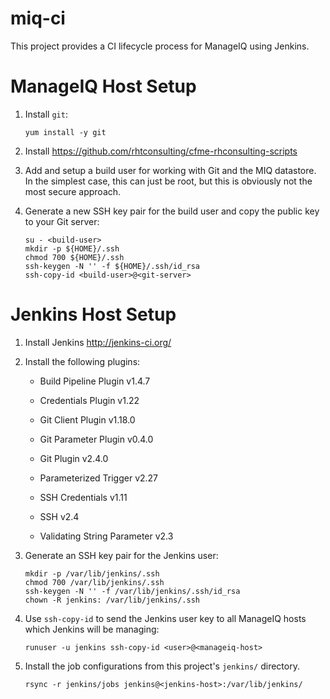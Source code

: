 # miq-ci

This project provides a CI lifecycle process for ManageIQ using Jenkins.

# ManageIQ Host Setup

 1. Install `git`:


    ```
    yum install -y git
    ```

 2. Install <https://github.com/rhtconsulting/cfme-rhconsulting-scripts>

 3. Add and setup a build user for working with Git and the MIQ datastore. In
    the simplest case, this can just be root, but this is obviously not the
    most secure approach.

 4. Generate a new SSH key pair for the build user and copy the public key to
    your Git server:


    ```
    su - <build-user>
    mkdir -p ${HOME}/.ssh
    chmod 700 ${HOME}/.ssh
    ssh-keygen -N '' -f ${HOME}/.ssh/id_rsa
    ssh-copy-id <build-user>@<git-server>
    ```

# Jenkins Host Setup

 1. Install Jenkins <http://jenkins-ci.org/>

 2. Install the following plugins:

    - Build Pipeline Plugin v1.4.7

    - Credentials Plugin v1.22

    - Git Client Plugin v1.18.0

    - Git Parameter Plugin v0.4.0

    - Git Plugin v2.4.0

    - Parameterized Trigger v2.27

    - SSH Credentials v1.11

    - SSH v2.4

    - Validating String Parameter v2.3

 2. Generate an SSH key pair for the Jenkins user:

    ```
    mkdir -p /var/lib/jenkins/.ssh
    chmod 700 /var/lib/jenkins/.ssh
    ssh-keygen -N '' -f /var/lib/jenkins/.ssh/id_rsa
    chown -R jenkins: /var/lib/jenkins/.ssh
    ```

 3. Use `ssh-copy-id` to send the Jenkins user key to all ManageIQ hosts which
    Jenkins will be managing:

    ```
    runuser -u jenkins ssh-copy-id <user>@<manageiq-host>
    ```

 4. Install the job configurations from this project's `jenkins/` directory.


    ```
    rsync -r jenkins/jobs jenkins@<jenkins-host>:/var/lib/jenkins/
    ```
